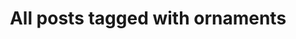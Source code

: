 ---
layout: tag
title: "All posts tagged with ornaments"
permalink: /weblog/tags/ornaments/
taxonomy: ornaments
---